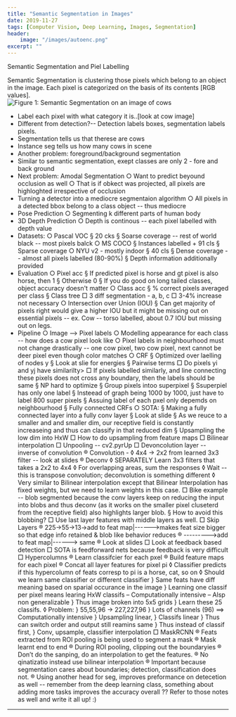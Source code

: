 ```yaml
---
title: "Semantic Segmentation in Images"
date: 2019-11-27
tags: [Computer Vision, Deep Learning, Images, Segmentation]
header:
    image: "/images/autoenc.png"
excerpt: ""
---
```


Semantic Segmentation and Piel Labelling

Semantic Segmentation is clustering those pixels which belong to an object in the image. Each pixel is categorized on the basis of its contents [RGB values].  
![Figure 1: Semantic Segmentation on an image of cows](https://github.com/a-dhagat/Animesh/tree/gh-pages/images/semantic_seg_fig1.jpg)
- Label each pixel with what category it is..[look at cow image]
- Different from detection?-- Detection labels boxes, segmentation labels pixels.
- Segmentation tells us that therese are cows
- Instance seg tells us how many cows in scene
- Another problem: foreground/background segmentation
- Similar to semantic segmentation, exept classes are only 2 - fore and back ground
- Next problem: Amodal Segmentation
    ○ Want to predict beyound occlusion as well
    ○ That is if obkect was projected, all pixels are highloghted irrespective of occlusion
- Turning a detector into a mediocre segmentaion algorithm
    ○ All pixels in a detected bbox belong to a class object -- thus mediocre
- Pose Prediction
    ○ Segmenting k different parts of human body
- 3D Depth Prediction
    ○ Depth is continous -- each pixel labelled with depth value
- Datasets:
    ○ Pascal VOC
        § 20 cks
        § Soarse coverage -- rest of world black -- most pixels balck
    ○ MS COCO
        § Instances labelled + 91 cls
        § Sparse coverage
    ○ NYU v2 - mostly indoor
        § 40 cls
        § Dense coverage -- almost all pixels labelled (80-90%)
        § Depth information additionally provided 
- Evaluation
    ○ Pixel acc
        § If predicted pixel is horse and gt pixel is also horse, then 1
        § Otherwise 0
        § If you do good on long tailed classes, object accuracy doesn't matter
    ○ Class acc
        § % correct pixels averaged per class
        § Class tree
            □ 3 diff segmentation - a, b, c
            □ 3-4% increase not necessary
    ○ Intersection over Union (IOU)
        § Can get majority of pixels right would give a higher IOU but it might be missing out on essential pixels -- ex. Cow -- torso labelled, about 0.7 IOU but missing out on legs.
- Pipeline
    ○ Image --> Pixel labels
    ○ Modelling appearance for each class -- how does a cow pixel look like
    ○ Pixel labels in neighbourhood must not change drastically -- one cow pixel, two cow pixel, next cannot be deer pixel even though color matches
    ○ CRF
        § Optimized over laelling of nodes y
        § Look at slie for energies
        § Pairwise terms
            □ Do pixels yi and yj have similarilty>
            □ If pixels labelled similarly, and line connecting these pixels does not cross any boundary, then the labels should be same
        § NP hard to optimize
        § Group pixels intoo superpixel
        § Ssuperpiel has only one label
        § Insteead of graph being 1000 by 1000, just have to label 800 super pixels
        § Assuing label of each pxel only depemds on neighbourhood
        § Fully connected CRFs
    ○ SOTA:
        § Making a fully connected layer into a fully conv layer
        § Look at slide
        § As we reuce to a smaller and and smaller dim, our receptive field is constantly increaseing and thus can classify in that reduced dim
        § Upsampling the low dim into HxW
            □ How to do upsampling from feature maps
            □ Bilinear interpolation
            □ Unpooling -- cv2.pyrUp
            □ Devoncolution layer -- inverse of convolution
                ® Convolution - 
                    ◊ 4x4 -> 2x2 from learned 3x3 filter -- look at slides
                ® Deconv
                    ◊ SEPARATELY Learn 3x3 filters that takes a 2x2 to 4x4
                    ◊ For overlapping areas, sum the responses
                    ◊ Wait -- this is transpose convolution; deconvolution is something different
                    ◊ Very similar to Bilinear interpolation except that Bilinear Interpolation has fixed weights, but we need to learn weights in this case.
            □ Bike example -- blob segmented because the conv layers keep on reducing the input into blobs and thus deconv (as it works on the smaller pixel cluseterd from the receptive field) also highlights larger blob.
        § How to avoid this blobbing?
            □ Use last layer features with middle layers as well.
            □ Skip Layers
                ® 225->55->13->add to feat map|------>makes feat size bigger so that edge info retained & blob like behavior reduces
                ®             --------->add to feat map|------> same
                ® Look at slides
            □ Look at feedback based detection
            □ SOTA is feedforward nets because feedback is very difficult
            □ Hypercolumns
                ® Learn classifcier for each pxel
                ® Build feature maps for each pixel
                ® Concat all layer features for pixel pi
                    ◊ Classifier predicts if this hypercolumn of feats corresp to pi is a horse, cat, so on
                    ◊ Should we learn same classifier or different classifier
                        } Same feats have diff meaning based on sparial occurance in the image
                        } Learning one classif per pixel means learing HxW classifs
                            –  Computationally intensive
                            – Alsp non generalizable
                        } Thus image broken into 5x5 grids
                        } Learn these 25 classifs.
                    ◊ Problem:
                        } 55,55,96 -> 227,227,96
                        } Lots of channels (96) ==> Computationally intensive
                        } Upsampling linear,
                        } Classifs linear
                        } Thus can switch order and output still reamins same
                        } Thus instead of classif first,
                        } Conv, upsample, classifier interpolation
            □ MaskRCNN
                ® Feats extracted from ROI pooling is being used to segment a mask
                ® Mask learnt end to end
                ® During ROI pooling, clipping out the boundaryies
                ® Don’t do the sanping, do an interpolation to get the features.
                ® No qinatizatio instead use bilinear interpolation
                ® Important because segmentation cares about boundaries; detection, classification does not.
                ® Using another head for seg, improves preformance on detecetion as well -- remember from the deep learning class, something about adding more tasks improves the accuracy overall ?? Refer to those notes as well and write it all up! :)
-------------------------------------------------------------------------------------------------------------------------------------------------------------------------------------------------------------
    
